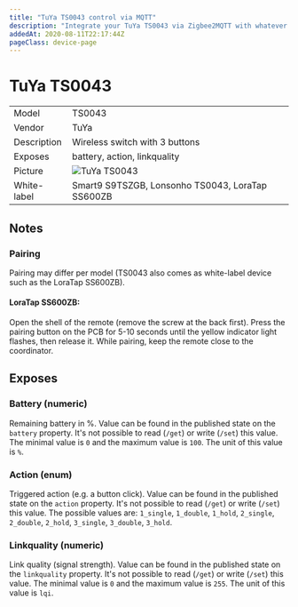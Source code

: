 ```yaml
---
title: "TuYa TS0043 control via MQTT"
description: "Integrate your TuYa TS0043 via Zigbee2MQTT with whatever smart home infrastructure you are using without the vendors bridge or gateway."
addedAt: 2020-08-11T22:17:44Z
pageClass: device-page
---
```


<!-- !!!! -->
<!-- ATTENTION: This file is auto-generated through docgen! -->
<!-- You can only edit the "## Notes"-Section till next h1 (#) or h2 heading (##). -->
<!-- Do NOT use h1 or h2 heading within "## Notes"-Section. -->
<!-- !!!! -->

# TuYa TS0043

|     |     |
|-----|-----|
| Model | TS0043  |
| Vendor  | TuYa  |
| Description | Wireless switch with 3 buttons |
| Exposes | battery, action, linkquality |
| Picture | ![TuYa TS0043](https://www.zigbee2mqtt.io/images/devices/TS0043.jpg) |
| White-label | Smart9 S9TSZGB, Lonsonho TS0043, LoraTap SS600ZB |


<!-- Notes BEGIN: You can edit here. Add "## Notes" headline if not already present. -->
## Notes


### Pairing

Pairing may differ per model (TS0043 also comes as white-label device such as the LoraTap SS600ZB).

#### LoraTap SS600ZB:

Open the shell of the remote (remove the screw at the back first).
Press the pairing button on the PCB for 5-10 seconds until the yellow
indicator light flashes, then release it.
While pairing, keep the remote close to the coordinator.

<!-- Notes END: Do not edit below this line -->


## Exposes

### Battery (numeric)
Remaining battery in %.
Value can be found in the published state on the `battery` property.
It's not possible to read (`/get`) or write (`/set`) this value.
The minimal value is `0` and the maximum value is `100`.
The unit of this value is `%`.

### Action (enum)
Triggered action (e.g. a button click).
Value can be found in the published state on the `action` property.
It's not possible to read (`/get`) or write (`/set`) this value.
The possible values are: `1_single`, `1_double`, `1_hold`, `2_single`, `2_double`, `2_hold`, `3_single`, `3_double`, `3_hold`.

### Linkquality (numeric)
Link quality (signal strength).
Value can be found in the published state on the `linkquality` property.
It's not possible to read (`/get`) or write (`/set`) this value.
The minimal value is `0` and the maximum value is `255`.
The unit of this value is `lqi`.

